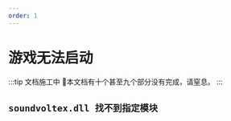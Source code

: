 ```yaml
---
order: 1
---
```


# 游戏无法启动

:::tip 文档施工中
:construction:本文档有十个甚至九个部分没有完成，请窒息。
:::

<Badge text="TODO"/>

## `soundvoltex.dll 找不到指定模块`
